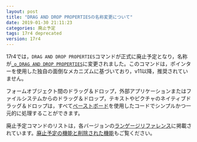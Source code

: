 ```yaml
---
layout: post
title: "DRAG AND DROP PROPERTIESの名称変更について"
date: 2019-01-30 21:11:23
categories: 廃止予定 
tags: 17r4 deprecated
version: 17r4
---
```


17r4では，``DRAG AND DROP PROPERTIES``コマンドが正式に廃止予定となり，名称が[``_o_DRAG AND DROP PROPERTIES``](https://doc.4d.com/4Dv17R4/4D/17-R4/o-DRAG-AND-DROP-PROPERTIES.301-4054394.ja.html)に変更されました。このコマンドは，ポインターを使用した独自の面倒なメカニズムに基づいており，v11以降，推奨されていません。

フォームオブジェクト間のドラッグ＆ドロップ，外部アプリケーションまたはファイルシステムからのドラッグ＆ドロップ，テキストやピクチャのネイティブドラッグ＆ドロップは，すべて[ペーストボード](https://doc.4d.com/4Dv17R4/4D/17-R4/Pasteboard.201-4053690.ja.html)を使用したコードでシンプルかつ一元的に処理することができます。

廃止予定コマンドのリストは，各バージョンの[ランゲージリファレンス](https://doc.4d.com/4Dv17R4/4D/17-R4/Deprecated-Commands.200-4098738.ja.html)に掲載されています。[廃止予定の機能と削除された機能](https://doc.4d.com/4Dv17R4/4D/17-R4/Deprecated-and-Removed-Features.100-4075253.ja.html)もご覧ください。
